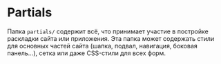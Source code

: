 # Partials

Папка `partials/` содержит всё, что принимает участие в постройке раскладки сайта или приложения. Эта папка может содержать
стили для основных частей сайта (шапка, подвал, навигация, боковая панель…), сетка или даже CSS-стили для всех форм.
